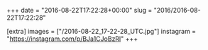 +++
date = "2016-08-22T17:22:28+00:00"
slug = "2016/2016-08-22T17:22:28"

[extra]
images = ["/2016-08-22_17-22-28_UTC.jpg"]
instagram = "https://instagram.com/p/BJa1CJoBzRl"
+++
